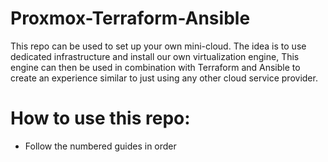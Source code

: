 # Proxmox-Terraform-Ansible

This repo can be used to set up your own mini-cloud. The idea is to use dedicated infrastructure and install
our own virtualization engine, This engine can then be used in combination with Terraform and Ansible to 
create an experience similar to just using any other cloud service provider. 

# How to use this repo:
- Follow the numbered guides in order




